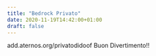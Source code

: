 ```yaml
---
title: "Bedrock Privato"
date: 2020-11-19T14:42:00+01:00
draft: false
---
```

add.aternos.org/privatodidoof
Buon Divertimento!!
